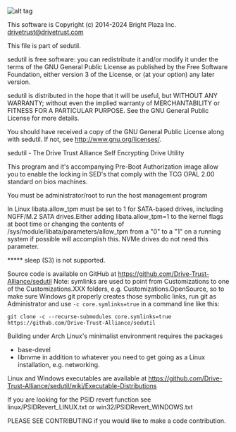 ![alt tag](https://avatars0.githubusercontent.com/u/13870012?v=3&s=200)

This software is Copyright (c) 2014-2024 Bright Plaza Inc. <drivetrust@drivetrust.com>

This file is part of sedutil.

sedutil is free software: you can redistribute it and/or modify
it under the terms of the GNU General Public License as published by
the Free Software Foundation, either version 3 of the License, or
(at your option) any later version.

sedutil is distributed in the hope that it will be useful,
but WITHOUT ANY WARRANTY; without even the implied warranty of
MERCHANTABILITY or FITNESS FOR A PARTICULAR PURPOSE.  See the
GNU General Public License for more details.

You should have received a copy of the GNU General Public License
along with sedutil.  If not, see <http://www.gnu.org/licenses/>.


sedutil - The Drive Trust Alliance Self Encrypting Drive Utility

This program and it's accompanying Pre-Boot Authorization image allow
you to enable the locking in SED's that comply with the TCG OPAL 2.00
standard on bios machines.

You must be administrator/root to run the host management program

In Linux libata.allow_tpm must be set to 1 for SATA-based drives,
including NGFF/M.2 SATA drives.Either adding libata.allow_tpm=1
to the kernel flags at boot time or changing the contents of
/sys/module/libata/parameters/allow_tpm from a "0" to a "1" on
a running system if possible will accomplish this. NVMe drives
do not need this parameter.

***** sleep (S3) is not supported.

Source code is available on GitHub at https://github.com/Drive-Trust-Alliance/sedutil
Note: symlinks are used to point from Customizations to one of the Customizations.XXX folders,
e.g. Customizations.OpenSource, so to make sure Windows git properly creates those
symbolic links, run git as Administrator and use `-c core.symlinks=true` in a command
line like this:
```
git clone -c --recurse-submodules core.symlinks=true https://github.com/Drive-Trust-Alliance/sedutil
```

Building under Arch Linux's minimalist environment requires the packages
 - base-devel
 - libnvme
in addition to whatever you need to get going as a Linux installation, e.g. networking.


Linux and Windows executables are available at https://github.com/Drive-Trust-Alliance/sedutil/wiki/Executable-Distributions

If you are looking for the PSID revert function see linux/PSIDRevert_LINUX.txt or win32/PSIDRevert_WINDOWS.txt

PLEASE SEE CONTRIBUTING if you would like to make a code contribution.
